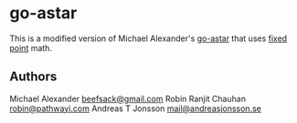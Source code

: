 go-astar
========

This is a modified version of Michael Alexander's [go-astar](https://github.com/beefsack/go-astar) that uses [fixed point](https://github.com/andreas-jonsson/fix16) math.

Authors
-------

Michael Alexander <beefsack@gmail.com>
Robin Ranjit Chauhan <robin@pathwayi.com>
Andreas T Jonsson <mail@andreasjonsson.se>

